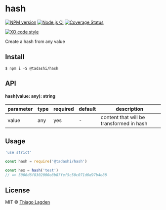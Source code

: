 # hash

[![NPM version][npm-img]][npm]
[![Node.js CI][ci-img]][ci]
[![Coverage Status][coveralls-img]][coveralls]

[![XO code style][xo-img]][xo]

[npm-img]:         https://img.shields.io/npm/v/@tadashi/hash.svg
[npm]:             https://www.npmjs.com/package/@tadashi/hash
[ci-img]:          https://github.com/lagden/hash/workflows/Node.js%20CI/badge.svg
[ci]:              https://github.com/lagden/hash/actions?query=workflow%3A%22Node.js+CI%22
[coveralls-img]:   https://coveralls.io/repos/github/lagden/hash/badge.svg?branch=main
[coveralls]:       https://coveralls.io/github/lagden/hash?branch=main
[xo-img]:          https://img.shields.io/badge/code_style-XO-5ed9c7.svg
[xo]:              https://github.com/sindresorhus/xo


Create a hash from any value


## Install

```
$ npm i -S @tadashi/hash
```


## API

#### hash(value: any): string

parameter   | type     | required    | default     | description
--------    | -------- | ----------- | ----------- | ------------
value       | any      | yes         | -           | content that will be transformed in hash


## Usage

```js
'use strict'

const hash = require('@tadashi/hash')

const hex = hash('test')
// => 5006d6f8302000e8b87fef5c50c071d6d97b4e88
```


## License

MIT © [Thiago Lagden](https://github.com/lagden)
